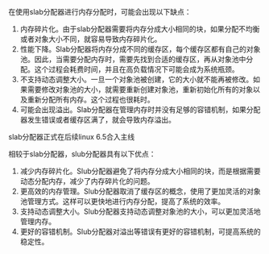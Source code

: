 在使用slab分配器进行内存分配时，可能会出现以下缺点：

1.  内存碎片化。由于slab分配器需要将内存分成大小相同的块，如果分配不均衡或者对象大小不同，就容易导致内存碎片化。
2.  性能下降。Slab分配器将内存分成不同的缓存区，每个缓存区都有自己的对象池。因此，当需要分配内存时，需要先找到合适的缓存区，再从对象池中分配。这个过程会耗费时间，并且在高负载情况下可能会成为系统瓶颈。
3.  不支持动态调整大小。一旦一个对象池被创建，它的大小就不能再被修改。如果需要修改对象池的大小，就需要重新创建对象池，重新初始化所有的对象以及重新分配所有内存。这个过程也很耗时。
4.  可能会出现溢出。Slab分配器在管理内存时并没有足够的容错机制，如果分配器发生错误或者缓存区满了，就会导致内存溢出。

slab分配器正式在后续linux 6.5合入主线

相较于slab分配器，slub分配器具有以下优点：

1.  减少内存碎片化。Slub分配器避免了将内存分成大小相同的块，而是根据需要动态分配内存，减少了内存碎片化的问题。
2.  更高效的内存管理。Slub分配器取消了缓存区的概念，使用了更加灵活的对象池管理方式。这样可以更快地进行内存分配，提高了系统的效率。
3.  支持动态调整大小。Slub分配器支持动态调整对象池的大小，可以更加灵活地管理内存。
4.  更好的容错机制。Slub分配器对溢出等错误有更好的容错机制，可提高系统的稳定性。